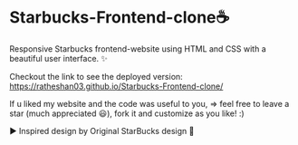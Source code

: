 # Starbucks-Frontend-clone☕
Responsive Starbucks frontend-website using HTML and CSS with a beautiful user interface. ✨

Checkout the link to see the deployed version: https://ratheshan03.github.io/Starbucks-Frontend-clone/

If u liked my website and the code was useful to you, => feel free to leave a star (much appreciated 😃), fork it and customize as you like! :)

▶️ Inspired design by Original StarBucks design 🙌
